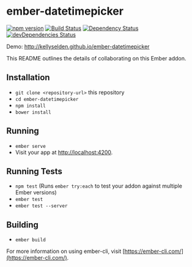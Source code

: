 # ember-datetimepicker

[![npm version](https://badge.fury.io/js/ember-datetimepicker.svg)](https://badge.fury.io/js/ember-datetimepicker)
[![Build Status](https://travis-ci.org/kellyselden/ember-datetimepicker.svg?branch=master)](https://travis-ci.org/kellyselden/ember-datetimepicker)
[![Dependency Status](https://gemnasium.com/kellyselden/ember-datetimepicker.svg)](https://gemnasium.com/kellyselden/ember-datetimepicker)
[![devDependencies Status](https://david-dm.org/kellyselden/ember-datetimepicker/dev-status.svg)](https://david-dm.org/kellyselden/ember-datetimepicker?type=dev)

Demo: http://kellyselden.github.io/ember-datetimepicker

This README outlines the details of collaborating on this Ember addon.

## Installation

* `git clone <repository-url>` this repository
* `cd ember-datetimepicker`
* `npm install`
* `bower install`

## Running

* `ember serve`
* Visit your app at [http://localhost:4200](http://localhost:4200).

## Running Tests

* `npm test` (Runs `ember try:each` to test your addon against multiple Ember versions)
* `ember test`
* `ember test --server`

## Building

* `ember build`

For more information on using ember-cli, visit [https://ember-cli.com/](https://ember-cli.com/).
